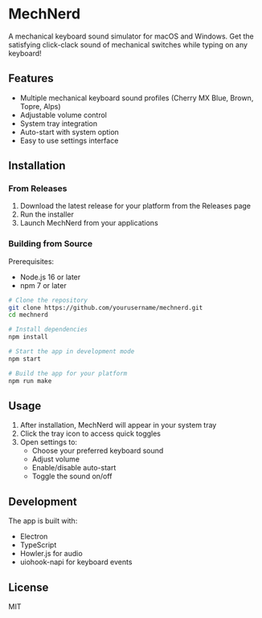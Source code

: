 # MechNerd

A mechanical keyboard sound simulator for macOS and Windows. Get the satisfying click-clack sound of mechanical switches while typing on any keyboard!

## Features

- Multiple mechanical keyboard sound profiles (Cherry MX Blue, Brown, Topre, Alps)
- Adjustable volume control
- System tray integration
- Auto-start with system option
- Easy to use settings interface

## Installation

### From Releases

1. Download the latest release for your platform from the Releases page
2. Run the installer
3. Launch MechNerd from your applications

### Building from Source

Prerequisites:
- Node.js 16 or later
- npm 7 or later

```bash
# Clone the repository
git clone https://github.com/yourusername/mechnerd.git
cd mechnerd

# Install dependencies
npm install

# Start the app in development mode
npm start

# Build the app for your platform
npm run make
```

## Usage

1. After installation, MechNerd will appear in your system tray
2. Click the tray icon to access quick toggles
3. Open settings to:
   - Choose your preferred keyboard sound
   - Adjust volume
   - Enable/disable auto-start
   - Toggle the sound on/off

## Development

The app is built with:
- Electron
- TypeScript
- Howler.js for audio
- uiohook-napi for keyboard events

## License

MIT 